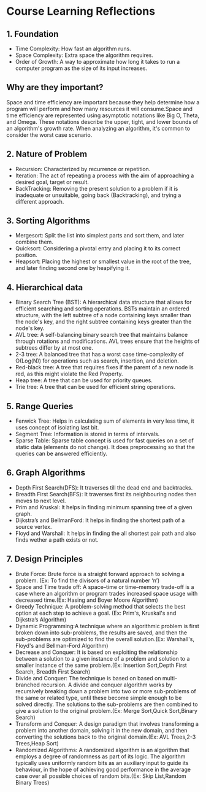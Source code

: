 # Course Learning Reflections
## 1. Foundation
- Time Complexity: How fast an algorithm runs.  
- Space Complexity: Extra space the algorithm requires.   
- Order of Growth: A way to approximate how long it takes to run a computer program as the size of its input increases.
## Why are they important? 
Space and time efficiency are important because they help determine how a program will perform and how many resources it will consume.Space and time efficiency are represented using asymptotic notations like Big O, Theta, and Omega. These notations describe the upper, tight, and lower bounds of an algorithm's growth rate. When analyzing an algorithm, it's common to consider the worst case scenario.
## 2. Nature of Problem
- Recursion: Characterized by recurrence or repetition.  
- Iteration: The act of repeating a process with the aim of approaching a desired goal, target or result.  
- BackTracking: Removing the present solution to a problem if it is inadequate or unsuitable, going back (Backtracking), and trying a different approach.
## 3. Sorting Algorithms
- Mergesort: Split the list into simplest parts and sort them, and later combine them.  
- Quicksort: Considering a pivotal entry and placing it to its correct position.  
- Heapsort: Placing the highest or smallest value in the root of the tree, and later finding second one by heapifying it.
## 4. Hierarchical data
- Binary Search Tree (BST): A hierarchical data structure that allows for efficient searching and sorting operations. BSTs maintain an ordered structure, with the left subtree of a node containing keys smaller than the node's key, and the right subtree containing keys greater than the node's key.
- AVL tree: A self-balancing binary search tree that maintains balance through rotations and modifications. AVL trees ensure that the heights of subtrees differ by at most one.
- 2-3 tree: A balanced tree that has a worst case time-complexity of O(Log(N)) for operations such as search, insertion, and deletion.
- Red-black tree: A tree that requires fixes if the parent of a new node is red, as this might violate the Red Property.
- Heap tree: A tree that can be used for priority queues.
- Trie tree: A tree that can be used for efficient string operations.
## 5. Range Queries
- Fenwick Tree: Helps in calculating sum of elements in very less time, it uses concept of isolating last bit.  
- Segment Tree: Information is stored in terms of intervals.
- Sparse Table: Sparse table concept is used for fast queries on a set of static data (elements do not change). It does preprocessing so that the queries can be answered efficiently.
## 6. Graph Algorithms
- Depth First Search(DFS): It traverses till the dead end and backtracks.  
- Breadth First Search(BFS): It traverses first its neighbouring nodes then moves to next level.  
- Prim and Kruskal: It helps in finding minimum spanning tree of a given graph.  
- Dijkstra’s and BellmanFord: It helps in finding the shortest path of a source vertex.  
- Floyd and Warshall: It helps in finding the all shortest pair path and also finds wether a path exists or not.
## 7. Design Principles
- Brute Force: Brute force is a straight forward approach to solving a problem.
  (Ex: To find the divisors of a natural number ‘n’) 
- Space and Time trade off: A space–time or time–memory trade-off is a case where an algorithm or program trades increased space usage with decreased time.(Ex: Hasing and Boyer Moore Algorithm)  
- Greedy Technique: A problem-solving method that selects the best option at each step to achieve a goal.  (Ex: Prim's, Kruskal's and Dijkstra’s Algorithm)
- Dynamic Programming:A technique where an algorithmic problem is first broken down into sub-problems, the results are saved, and then the sub-problems are optimized to find the overall solution.(Ex: Warshall's, Floyd's and Bellman-Ford Algorithm)
- Decrease and Conquer: It is based on exploiting the relationship between a solution to a given instance of a
problem and solution to a smaller instance of the same problem.(Ex: Insertion Sort,Depth First Search, Breadth First Search)
- Divide and Conquer: The technique is based on based on multi-branched recursion. A divide and conquer
algorithm works by recursively breaking down a problem into two or more sub-problems
of the same or related type, until these become simple enough to be solved directly. The
solutions to the sub-problems are then combined to give a solution to the original
problem.(Ex: Merge Sort,Quick Sort,Binary Search)
- Transform and Conquer: A design paradigm that involves transforming a problem into another domain, solving it in the new domain, and then converting the solutions back to the original domain.(Ex: AVL Trees,2-3 Trees,Heap Sort)
- Randomized Algorithms: A randomized algorithm is an algorithm that employs a degree of randomness as part of
its logic. The algorithm typically uses uniformly random bits as an auxiliary input to guide
its behaviour, in the hope of achieving good performance in the average case over all
possible choices of random bits.(Ex: Skip List,Random Binary Trees)
